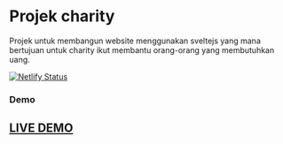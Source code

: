 # Projek charity

Projek untuk membangun website menggunakan sveltejs yang mana bertujuan untuk charity ikut membantu orang-orang yang membutuhkan uang.

[![Netlify Status](https://api.netlify.com/api/v1/badges/230452ba-105d-4633-8dc9-bf7fdb0a917c/deploy-status)](https://app.netlify.com/sites/charity-byzaky/deploys)

### Demo

## <a href="https://charity-byzaky.netlify.app/">LIVE DEMO</a>
